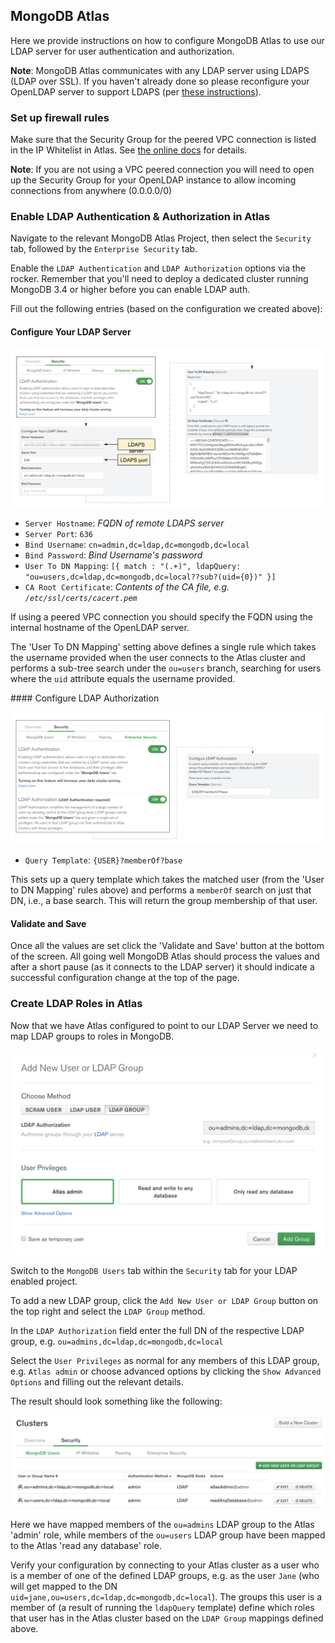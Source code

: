 ## MongoDB Atlas

Here we provide instructions on how to configure MongoDB Atlas to use our LDAP server for user authentication and authorization.

**Note**: MongoDB Atlas communicates with any LDAP server using LDAPS (LDAP over SSL). If you haven't already done so please reconfigure your OpenLDAP server to support LDAPS (per [these instructions](SetupLDAPS.md)).

### Set up firewall rules

Make sure that the Security Group for the peered VPC connection is listed in the IP Whitelist in Atlas. See [the online docs](https://docs.atlas.mongodb.com/security-whitelist/) for details.

**Note**: If you are not using a VPC peered connection you will need to open up the Security Group for your OpenLDAP instance to allow incoming connections from anywhere (0.0.0.0/0)

### Enable LDAP Authentication & Authorization in Atlas

Navigate to the relevant MongoDB Atlas Project, then select the `Security` tab, followed by the `Enterprise Security` tab.

Enable the `LDAP Authentication` and `LDAP Authorization` options via the rocker. Remember that you'll need to deploy a dedicated cluster running MongoDB 3.4 or higher before you can enable LDAP auth.

Fill out the following entries (based on the configuration we created above):

#### Configure Your LDAP Server

![Authentication details](AtlasAuthN.png)

* `Server Hostname`: _FQDN of remote LDAPS server_
* `Server Port`: `636`
* `Bind Username`: `cn=admin,dc=ldap,dc=mongodb,dc=local`
* `Bind Password`: _Bind Username's password_
* `User To DN Mapping`: `[{ match : "(.+)", ldapQuery: "ou=users,dc=ldap,dc=mongodb,dc=local??sub?(uid={0})" }]`
* `CA Root Certificate`: _Contents of the CA file, e.g. `/etc/ssl/certs/cacert.pem`_

If using a peered VPC connection you should specify the FQDN using the internal hostname of the OpenLDAP server.

The 'User To DN Mapping' setting above defines a single rule which takes the username provided when the user connects to the Atlas cluster and performs a sub-tree search under the `ou=users` branch, searching for users where the `uid` attribute equals the username provided.

#### Configure LDAP Authorization

![Authorization details](AtlasAuthZ.png)

* `Query Template`: `{USER}?memberOf?base`

This sets up a query template which takes the matched user (from the 'User to DN Mapping' rules above) and performs a `memberOf` search on just that DN, i.e., a base search. This will return the group membership of that user.

#### Validate and Save

Once all the values are set click the 'Validate and Save' button at the bottom of the screen. All going well MongoDB Atlas should process the values and after a short pause (as it connects to the LDAP server) it should indicate a successful configuration change at the top of the page.

### Create LDAP Roles in Atlas

Now that we have Atlas configured to point to our LDAP Server we need to map LDAP groups to roles in MongoDB.

![Adding an Admin group](AtlasAddAdminGroup.png)

Switch to the `MongoDB Users` tab within the `Security` tab for your LDAP enabled project.

To add a new LDAP group, click the `Add New User or LDAP Group` button on the top right and select the `LDAP Group` method.

In the `LDAP Authorization` field enter the full DN of the respective LDAP group, e.g. `ou=admins,dc=ldap,dc=mongodb,dc=local`

Select the `User Privileges` as normal for any members of this LDAP group, e.g. `Atlas admin` or choose advanced options by clicking the `Show Advanced Options` and filling out the relevant details.

The result should look something like the following:

![LDAP groups in Atlas](AtlasLDAPGroups.png)

Here we have mapped members of the `ou=admins` LDAP group to the Atlas 'admin' role, while members of the `ou=users` LDAP group have been mapped to the Atlas 'read any database' role.

Verify your configuration by connecting to your Atlas cluster as a user who is a member of one of the defined LDAP groups, e.g. as the user `Jane` (who will get mapped to the DN `uid=jane,ou=users,dc=ldap,dc=mongodb,dc=local`). The groups this user is a member of (a result of running the `ldapQuery` template) define which roles that user has in the Atlas cluster based on the `LDAP Group` mappings defined above.
